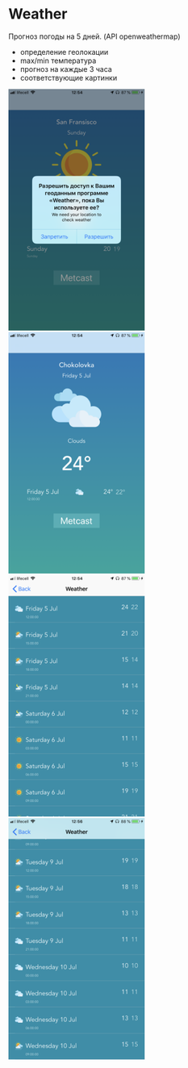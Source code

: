 # Weather

Прогноз погоды на 5 дней.
(API openweathermap)

- определение геолокации
- max/min температура 
- прогноз на каждые 3 часа
- соответствующие картинки

<img src= "/Screenshots/1.PNG" width="270" height="479"> <img src= "/Screenshots/2.PNG" width="270" height="479"> <img src= "/Screenshots/3.PNG" width="270" height="479"> <img src= "/Screenshots/4.PNG" width="270" height="479">
